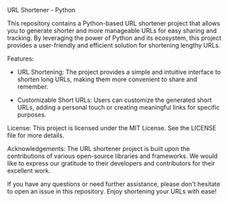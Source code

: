 URL Shortener - Python

This repository contains a Python-based URL shortener project that allows you to generate shorter and more manageable URLs for easy sharing and tracking. By leveraging the power of Python and its ecosystem, this project provides a user-friendly and efficient solution for shortening lengthy URLs.

Features: 
* URL Shortening: The project provides a simple and intuitive interface to shorten long URLs, making them more convenient to share and remember.

* Customizable Short URLs: Users can customize the generated short URLs, adding a personal touch or creating meaningful links for specific purposes.


License:
This project is licensed under the MIT License. See the LICENSE file for more details.

Acknowledgements:
The URL shortener project is built upon the contributions of various open-source libraries and frameworks. We would like to express our gratitude to their developers and contributors for their excellent work.

If you have any questions or need further assistance, please don't hesitate to open an issue in this repository. Enjoy shortening your URLs with ease!
